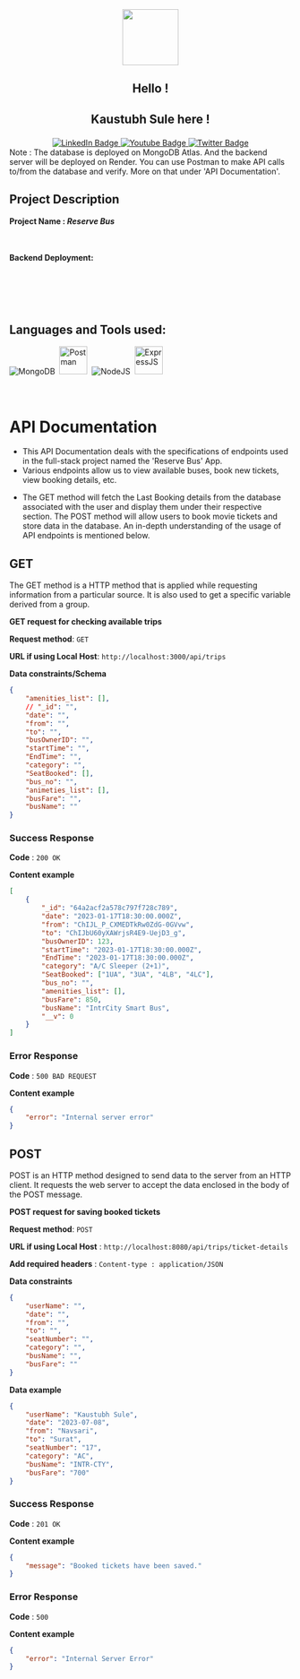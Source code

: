 <div id="header" align="center">
  <img src="https://cdn-icons-png.flaticon.com/128/8841/8841503.png" width="100"/>
</div>
<div align="center">
<h2>Hello ! <h2>
  <p>Kaustubh Sule here !</p> 
</div>

<!-- Links to social profiles  -->
<div id="badges" align="center">
  <a href="https://www.linkedin.com/in/kaustubh-sule-b46303229/ ">
    <img src="https://img.shields.io/badge/LinkedIn-blue?style=for-the-badge&logo=linkedin&logoColor=white" alt="LinkedIn Badge"/>
  </a>
  <a href="https://youtu.be/JkI1acKmYl0">
    <img src="https://img.shields.io/badge/YouTube-red?style=for-the-badge&logo=youtube&logoColor=white" alt="Youtube Badge"/>
  </a>
  <a href="https://twitter.com/KaustubhSule ">
    <img src="https://img.shields.io/badge/Twitter-blue?style=for-the-badge&logo=twitter&logoColor=white" alt="Twitter Badge"/>
  </a>
</div>
Note : The database is deployed on MongoDB Atlas. And the backend server will be deployed on Render. 
<!-- Since, you don't have to create a local host, you can skip the following steps under 'Getting Started'.  -->
You can use Postman to make API calls to/from the database and verify. More on that under 'API Documentation'.
  
  <!-- ## Getting Started

Clone the repository on your local machine with the command below in your terminal, and cd into the **my-app** -->

<!-- Insert repo link below -->

<!-- ```bash
https://github.com/sulekaustubh/BookMyShow-App-Backend.git

cd my-app
``` -->

<!-- Install dependencies (if you are using yarn then do with that) -->

<!-- ```bash
npm install
``` -->

<!-- ### `npm run dev` -->

<!-- Runs the app in the development mode.\
Open [http://localhost:8080](http://localhost:8080) to view it in your browser. -->

## Project Description

<b>Project Name : <i>Reserve Bus</i> </b>

<!-- <a href ="https://bookmyshow-project-frontend.vercel.app"/>
Live Here
</a> -->

<br></br>
<b>Backend Deployment:</b>

<!-- <a href="https://bookmyshow-project-backend.vercel.app"/>
Live here
</a> -->

<br></br>

<!-- <b>Configure Database:</b>
Open MongoDB Compass and use Mongo_URI given below
(**Mongo_URI**="mongodb+srv://bms:bms123@bookmyshowDB.1bw2pfo.mongodb.net/bookMovie?retryWrites=true&w=majority") -->

 </br>

## Languages and Tools used:

 <div>
<img src="https://skills.thijs.gg/icons?i=mongodb" title="MongoDB" alt="MongoDB"/>&nbsp;
  <img src="https://avatars.githubusercontent.com/u/10251060?s=200&v=4" title="Postman" alt="Postman" width="50" height="50"/>&nbsp;
  <img src="https://skills.thijs.gg/icons?i=nodejs" title="NodeJS" alt="NodeJS" />&nbsp;
  <img src="https://pngimage.net/wp-content/uploads/2018/05/express-js-png-5.png" title="ExpressJS" alt="ExpressJS" width="50" height="50"/>&nbsp;  
</div><br>

<!-- <b>Team Collaborators: </b>

  <p>➤ <i>Ritu Verma</i></p>
  <p>➤ <i>Saad Ansari</i> </p>
  <p>➤ <i>Md. Ashif Reza</i></p>
  <p>➤ <i>Kaustubh Sule</i></p> -->
 <br>

# API Documentation

-   This API Documentation deals with the specifications of endpoints used in the full-stack project named the 'Reserve Bus' App.
-   Various endpoints allow us to view available buses, book new tickets, view booking details, etc.
<!-- - After successfully signing in, the user will be re-directed to Tickets Booking page. It has 2 methods for Movie Ticket Booking: GET and POST.  -->
-   The GET method will fetch the Last Booking details from the database associated with the user and display them under their respective section. The POST method will allow users to book movie tickets and store data in the database. An in-depth understanding of the usage of API endpoints is mentioned below.

## GET

The GET method is a HTTP method that is applied while requesting information from a particular source. It is also used to get a specific variable derived from a group.

**GET request for checking available trips**

**Request method**: `GET`

**URL if using Local Host**: `http://localhost:3000/api/trips`

<!-- **URL if using Postman** : `https://bookmyshow-project-backend.vercel.app/api/booking` -->

<!-- **Auth required** : YES -->

**Data constraints/Schema**

```json
{
    "amenities_list": [],
    // "_id": "",
    "date": "",
    "from": "",
    "to": "",
    "busOwnerID": "",
    "startTime": "",
    "EndTime": "",
    "category": "",
    "SeatBooked": [],
    "bus_no": "",
    "animeties_list": [],
    "busFare": "",
    "busName": ""
}
```

<!-- **Data example** -->

<!-- ```json
{
    "movie": "Tenet",
    "slot": "8:00 AM",
    "seats": {
        "A1": 9,
        "A2": 2
    }
}
``` -->

### Success Response

**Code** : `200 OK`

**Content example**

```json
[
    {
        "_id": "64a2acf2a578c797f728c789",
        "date": "2023-01-17T18:30:00.000Z",
        "from": "ChIJL_P_CXMEDTkRw0ZdG-0GVvw",
        "to": "ChIJbU60yXAWrjsR4E9-UejD3_g",
        "busOwnerID": 123,
        "startTime": "2023-01-17T18:30:00.000Z",
        "EndTime": "2023-01-17T18:30:00.000Z",
        "category": "A/C Sleeper (2+1)",
        "SeatBooked": ["1UA", "3UA", "4LB", "4LC"],
        "bus_no": "",
        "amenities_list": [],
        "busFare": 850,
        "busName": "IntrCity Smart Bus",
        "__v": 0
    }
]
```

### Error Response

<!-- **Code** : `401 Unauthorized`

**Content example**

```json
{
    "error": "Please authenticate using a valid token"
}
``` -->

**Code** : `500 BAD REQUEST`

**Content example**

```json
{
    "error": "Internal server error"
}
```

## POST

POST is an HTTP method designed to send data to the server from an HTTP client. It requests the web server to accept the data enclosed in the body of the POST message.

**POST request for saving booked tickets**

**Request method**: `POST`

<!-- **URL if using Local Host**: [**http://localhost:8080/api/booking**](http://localhost:8080/api/booking) -->

**URL if using Local Host** : `http://localhost:8080/api/trips/ticket-details`

**Add required headers** : `Content-type : application/JSON`

<!-- **URL if using Postman** : `https://bookmyshow-project-backend.vercel.app/api/booking`

**Auth required** : `YES` -->

**Data constraints**

```json
{
    "userName": "",
    "date": "",
    "from": "",
    "to": "",
    "seatNumber": "",
    "category": "",
    "busName": "",
    "busFare": ""
}
```

**Data example**

```json
{
    "userName": "Kaustubh Sule",
    "date": "2023-07-08",
    "from": "Navsari",
    "to": "Surat",
    "seatNumber": "17",
    "category": "AC",
    "busName": "INTR-CTY",
    "busFare": "700"
}
```

### Success Response

**Code** : `201 OK`

**Content example**

```json
{
    "message": "Booked tickets have been saved."
}
```

### Error Response

<!-- **Code** :`401 Unauthorized`

**Condition** :**If user authorization is missing**

**Content example**

```json
{
    "error": "Please authenticate using a valid token"
}
```

**Code** : `400 BAD REQUEST`

**Condition** : **If movie name is missing**

**Content example**

```json
{
    "errors": [
        {
            "value": "",
            "msg": "Movie name is required",
            "param": "movie",
            "location": "body"
        }
    ]
}
```

**Condition** : **If time-slot is missing**

**Content example**

```json
{
    "errors": [
        {
            "value": "",
            "msg": "time is required",
            "param": "slot",
            "location": "body"
        }
    ]
}
```

**Condition** : **If seat-slot is missing**

**Content example**

```json
{
    "errors": [
        {
            "value": "",
            "msg": "seat is required",
            "param": "seats",
            "location": "body"
        }
    ]
}
``` -->

**Code** : `500`

**Content example**

```json
{
    "error": "Internal Server Error"
}
```
